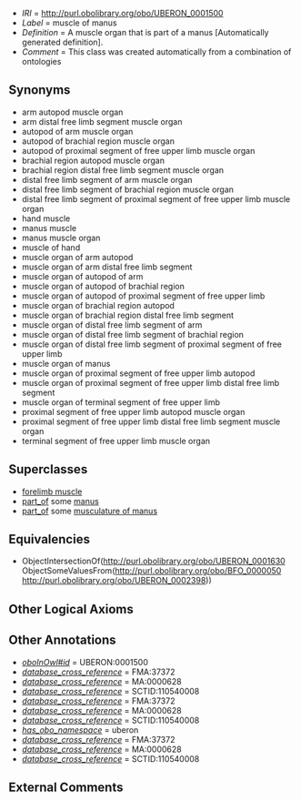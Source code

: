  * *IRI* = http://purl.obolibrary.org/obo/UBERON_0001500
 * *Label* = muscle of manus
 * *Definition* = A muscle organ that is part of a manus [Automatically generated definition].
 * *Comment* = This class was created automatically from a combination of ontologies

## Synonyms

 * arm autopod muscle organ
 * arm distal free limb segment muscle organ
 * autopod of arm muscle organ
 * autopod of brachial region muscle organ
 * autopod of proximal segment of free upper limb muscle organ
 * brachial region autopod muscle organ
 * brachial region distal free limb segment muscle organ
 * distal free limb segment of arm muscle organ
 * distal free limb segment of brachial region muscle organ
 * distal free limb segment of proximal segment of free upper limb muscle organ
 * hand muscle
 * manus muscle
 * manus muscle organ
 * muscle of hand
 * muscle organ of arm autopod
 * muscle organ of arm distal free limb segment
 * muscle organ of autopod of arm
 * muscle organ of autopod of brachial region
 * muscle organ of autopod of proximal segment of free upper limb
 * muscle organ of brachial region autopod
 * muscle organ of brachial region distal free limb segment
 * muscle organ of distal free limb segment of arm
 * muscle organ of distal free limb segment of brachial region
 * muscle organ of distal free limb segment of proximal segment of free upper limb
 * muscle organ of manus
 * muscle organ of proximal segment of free upper limb autopod
 * muscle organ of proximal segment of free upper limb distal free limb segment
 * muscle organ of terminal segment of free upper limb
 * proximal segment of free upper limb autopod muscle organ
 * proximal segment of free upper limb distal free limb segment muscle organ
 * terminal segment of free upper limb muscle organ

## Superclasses

 * [forelimb muscle](../../UBERON/62/UBERON_0003662.md)
 * [part_of](../../BFO/50/BFO_0000050.md) some [manus](../../UBERON/98/UBERON_0002398.md)
 * [part_of](../../BFO/50/BFO_0000050.md) some [musculature of manus](../../UBERON/89/UBERON_0004489.md)

## Equivalencies

 * ObjectIntersectionOf(<http://purl.obolibrary.org/obo/UBERON_0001630> ObjectSomeValuesFrom(<http://purl.obolibrary.org/obo/BFO_0000050> <http://purl.obolibrary.org/obo/UBERON_0002398>))

## Other Logical Axioms


## Other Annotations

 * *[oboInOwl#id](../../id/oboInOwl#id.md)* = UBERON:0001500
 * *[database_cross_reference](../../ef/oboInOwl#hasDbXref.md)* = FMA:37372
 * *[database_cross_reference](../../ef/oboInOwl#hasDbXref.md)* = MA:0000628
 * *[database_cross_reference](../../ef/oboInOwl#hasDbXref.md)* = SCTID:110540008
 * *[database_cross_reference](../../ef/oboInOwl#hasDbXref.md)* = FMA:37372
 * *[database_cross_reference](../../ef/oboInOwl#hasDbXref.md)* = MA:0000628
 * *[database_cross_reference](../../ef/oboInOwl#hasDbXref.md)* = SCTID:110540008
 * *[has_obo_namespace](../../ce/oboInOwl#hasOBONamespace.md)* = uberon
 * *[database_cross_reference](../../ef/oboInOwl#hasDbXref.md)* = FMA:37372
 * *[database_cross_reference](../../ef/oboInOwl#hasDbXref.md)* = MA:0000628
 * *[database_cross_reference](../../ef/oboInOwl#hasDbXref.md)* = SCTID:110540008

## External Comments

